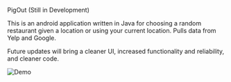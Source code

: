 PigOut
(Still in Development)

This is an android application written in Java for choosing a random restaurant given a location or using your current location.  Pulls data from Yelp and Google.

Future updates will bring a cleaner UI, increased functionality and reliability, and cleaner code.

![Demo](Demo.gif)
